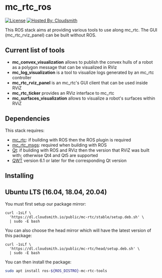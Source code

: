 mc_rtc_ros
==========

[![License](https://img.shields.io/badge/License-BSD%202--Clause-green.svg)](https://opensource.org/licenses/BSD-2-Clause)
[![Hosted By: Cloudsmith](https://img.shields.io/badge/OSS%20hosting%20by-cloudsmith-blue?logo=cloudsmith)](https://cloudsmith.com)

This ROS stack aims at providing various tools to use along mc\_rtc. The GUI (mc\_rtc\_rviz\_panel) can be built without ROS.

## Current list of tools

- **mc\_convex\_visualization** allows to publish the convex hulls of a robot as a polygon message that can be visualized in RViz
- **mc\_log\_visualization** is a tool to visualize logs generated by an mc\_rtc controller
- **mc\_rtc\_rviz\_panel** is an mc\_rtc's GUI client that can be used inside RViZ
- **mc\_rtc\_ticker** provides an RViz interface to mc\_rtc
- **mc\_surfaces\_visualization** allows to visualize a robot's surfaces within RViZ

## Dependencies

This stack requires:
- [mc\_rtc](https://github.com/jrl-umi3218/mc_rtc): if building with ROS then the ROS plugin is required
- [mc\_rtc\_msgs](https://github.com/jrl-umi3218/mc_rtc_msgs): required when building with ROS
- [Qt](https://www.qt.io/): if building with ROS and RViz then the version that RViZ was built with; otherwise Qt4 and Qt5 are supported
- [QWT](https://qwt.sourceforge.io/) version 6.1 or later for the corresponding Qt version

Installing
------

## Ubuntu LTS (16.04, 18.04, 20.04)

You must first setup our package mirror:

```
curl -1sLf \
  'https://dl.cloudsmith.io/public/mc-rtc/stable/setup.deb.sh' \
  | sudo -E bash
```

You can also choose the head mirror which will have the latest version of this package:

```
curl -1sLf \
  'https://dl.cloudsmith.io/public/mc-rtc/head/setup.deb.sh' \
  | sudo -E bash
```

You can then install the package:

```bash
sudo apt install ros-${ROS_DISTRO}-mc-rtc-tools
```
